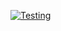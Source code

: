 [![Testing](https://github.com/codepandoradev/nft-marketplace-api/actions/workflows/testing.yml/badge.svg)](https://github.com/codepandoradev/nft-marketplace-api/actions/workflows/testing.yml)
